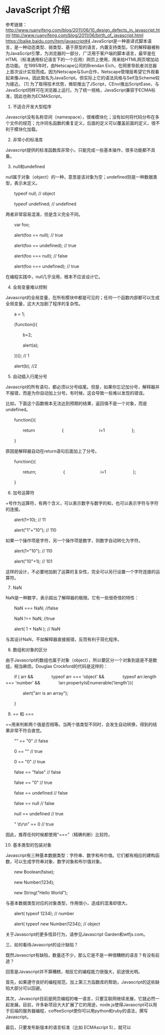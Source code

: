 # JavaScript 介绍
参考链接：
http://www.ruanyifeng.com/blog/2011/06/10_design_defects_in_javascript.html
http://www.ruanyifeng.com/blog/2011/06/birth_of_javascript.html
https://baike.baidu.com/item/javascript#4
JavaScript是一种直译式脚本语言，是一种动态类型、弱类型、基于原型的语言，内置支持类型。它的解释器被称为JavaScript引擎，为浏览器的一部分，广泛用于客户端的脚本语言，最早是在HTML（标准通用标记语言下的一个应用）网页上使用，用来给HTML网页增加动态功能。
在1995年时，由Netscape公司的Brendan Eich，在网景导航者浏览器上首次设计实现而成。因为Netscape与Sun合作，Netscape管理层希望它外观看起来像Java，因此取名为JavaScript。但实际上它的语法风格与Self及Scheme较为接近。 [1]
为了取得技术优势，微软推出了JScript，CEnvi推出ScriptEase，与JavaScript同样可在浏览器上运行。为了统一规格，JavaScript兼容于ECMA标准，因此也称为ECMAScript。


1. 不适合开发大型程序

Javascript没有名称空间（namespace），很难模块化；没有如何将代码分布在多个文件的规范；允许同名函数的重复定义，后面的定义可以覆盖前面的定义，很不利于模块化加载。

2. 非常小的标准库

Javascript提供的标准函数库非常小，只能完成一些基本操作，很多功能都不具备。

3. null和undefined

null属于对象（object）的一种，意思是该对象为空；undefined则是一种数据类型，表示未定义。

　　typeof null; // object

　　typeof undefined; // undefined

两者非常容易混淆，但是含义完全不同。

　　var foo;

　　alert(foo == null); // true

　　alert(foo == undefined); // true

　　alert(foo === null); // false

　　alert(foo === undefined); // true

在编程实践中，null几乎没用，根本不应该设计它。

4. 全局变量难以控制

Javascript的全局变量，在所有模块中都是可见的；任何一个函数内部都可以生成全局变量，这大大加剧了程序的复杂性。

　　a = 1;

　　(function(){

　　　　b=2;

　　　　alert(a);

　　})(); // 1

　　alert(b); //2

5. 自动插入行尾分号

Javascript的所有语句，都必须以分号结尾。但是，如果你忘记加分号，解释器并不报错，而是为你自动加上分号。有时候，这会导致一些难以发现的错误。

比如，下面这个函数根本无法达到预期的结果，返回值不是一个对象，而是undefined。

　　function(){

　　　　return
　　　　　　{
　　　　　　　　i=1
　　　　　　};

　　}

原因是解释器自动在return语句后面加上了分号。

　　function(){

　　　　return;
　　　　　　{
　　　　　　　　i=1
　　　　　　};

　　}

6. 加号运算符

+号作为运算符，有两个含义，可以表示数字与数字的和，也可以表示字符与字符的连接。

　　alert(1+10); // 11

　　alert("1"+"10"); // 110

如果一个操作项是字符，另一个操作项是数字，则数字自动转化为字符。

　　alert(1+"10"); // 110

　　alert("10"+1); // 101

这样的设计，不必要地加剧了运算的复杂性，完全可以另行设置一个字符连接的运算符。

7. NaN

NaN是一种数字，表示超出了解释器的极限。它有一些很奇怪的特性：

　　NaN === NaN; //false

　　NaN !== NaN; //true

　　alert( 1 + NaN ); // NaN

与其设计NaN，不如解释器直接报错，反而有利于简化程序。

8. 数组和对象的区分

由于Javascript的数组也属于对象（object），所以要区分一个对象到底是不是数组，相当麻烦。Douglas Crockford的代码是这样的：

　　if ( arr &&
　　　　typeof arr === 'object' &&
　　　　typeof arr.length === 'number' &&
　　　　!arr.propertyIsEnumerable('length')){

　　　　alert("arr is an array");

　　}

9. == 和 ===

==用来判断两个值是否相等。当两个值类型不同时，会发生自动转换，得到的结果非常不符合直觉。

　　"" == "0" // false

　　0 == "" // true

　　0 == "0" // true

　　false == "false" // false

　　false == "0" // true

　　false == undefined // false

　　false == null // false

　　null == undefined // true

　　" \t\r\n" == 0 // true

因此，推荐任何时候都使用"==="（精确判断）比较符。

10. 基本类型的包装对象

Javascript有三种基本数据类型：字符串、数字和布尔值。它们都有相应的建构函数，可以生成字符串对象、数字对象和布尔值对象。

　　new Boolean(false);

　　new Number(1234);

　　new String("Hello World");

与基本数据类型对应的对象类型，作用很小，造成的混淆却很大。

　　alert( typeof 1234); // number

　　alert( typeof new Number(1234)); // object

关于Javascript的更多怪异行为，请参见Javascript Garden和wtfjs.com。

三、如何看待Javascript的设计缺陷？



既然Javascript有缺陷，数量还不少，那么它是不是一种很糟糕的语言？有没有前途？

回答是Javascript并不算糟糕，相反它的编程能力很强大，前途很光明。

首先，如果遵守良好的编程规范，加上第三方函数库的帮助，Javascript的这些缺陷大部分可以回避。

其次，Javascript目前是网页编程的唯一语言，只要互联网继续发展，它就必然一起发展。目前，许多新项目大大扩展了它的用途，node.js使得Javascript可以用于后端的服务器编程，coffeeScript使你可以用python和ruby的语法，撰写Javascript。

最后，只要发布新版本的语言标准（比如 ECMAscript 5），就可以
